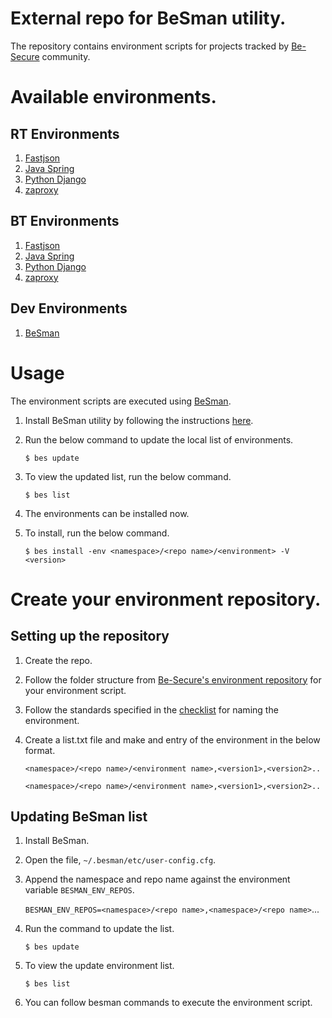 # External repo for BeSman utility.

The repository contains environment scripts for projects tracked by [Be-Secure](https://github.com/Be-Secure) community.

# Available environments.

## RT Environments

1. [Fastjson](fastjson/0.0.1/besman-fastjson-RT-env.sh)
2. [Java Spring](javaSpring/0.0.1/besman-javaSpring-RT-env.sh)
3. [Python Django](pythonDjango/0.0.1/besman-pythonDjango-RT-env.sh)
4. [zaproxy](zaproxy/0.0.1/besman-zaproxy-RT-env.sh)

## BT Environments

1. [Fastjson](fastjson/0.0.1/besman-fastjson-BT-env.sh)
2. [Java Spring](javaSpring/0.0.1/besman-javaSpring-BT-env.sh)
3. [Python Django](pythonDjango/0.0.1/besman-pythonDjango-BT-env.sh)
4. [zaproxy](zaproxy/0.0.1/besman-zaproxy-BT-env.sh)

## Dev Environments

1. [BeSman](BeSman/0.0.1/besman-BeSman-dev-env.sh)

# Usage

The environment scripts are executed using [BeSman](https://github.com/Be-Secure/BeSman).

1. Install BeSman utility by following the instructions [here](https://github.com/Be-Secure/BeSman#readme).
2. Run the below command to update the local list of environments.
   
   `$ bes update`
3. To view the updated list, run the below command.
   
   `$ bes list`
4. The environments can be installed now.
5. To install, run the below command.
   
   `$ bes install -env <namespace>/<repo name>/<environment> -V <version>`

# Create your environment repository.

## Setting up the repository

1. Create the repo.
2. Follow the folder structure from [Be-Secure's environment repository](https://github.com/Be-Secure/besecure-ce-env-repo) for your environment script.
3. Follow the standards specified in the [checklist](https://be-secure.github.io/Be-Secure/checklist/) for naming the environment.
4. Create a list.txt file and make and entry of the environment in the below format.
   
   `<namespace>/<repo name>/<environment name>,<version1>,<version2>..`
   
   `<namespace>/<repo name>/<environment name>,<version1>,<version2>..`

## Updating BeSman list

1. Install BeSman.
2. Open the file, `~/.besman/etc/user-config.cfg`.
3. Append the namespace and repo name against the environment variable `BESMAN_ENV_REPOS`.
   
   `BESMAN_ENV_REPOS=<namespace>/<repo name>,<namespace>/<repo name>`...
4. Run the command to update the list.
   
   `$ bes update`
5. To view the update environment list.
  
   `$ bes list`

6. You can follow besman commands to execute the environment script.


  
